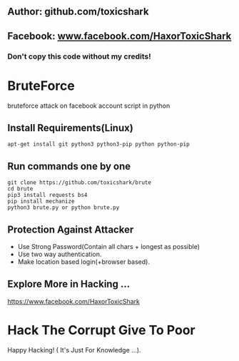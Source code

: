 ## Author: github.com/toxicshark
## Facebook: www.facebook.com/HaxorToxicShark
### Don't copy this code without my credits!

# BruteForce
bruteforce attack on facebook account script in python

## Install Requirements(Linux)
```
apt-get install git python3 python3-pip python python-pip
```

## Run commands one by one
```
git clone https://github.com/toxicshark/brute
cd brute
pip3 install requests bs4
pip install mechanize
python3 brute.py or python brute.py
```

## Protection Against Attacker
* Use Strong Password(Contain all chars + longest as possible)
* Use two way authentication.
* Make location based login(+browser based).

## Explore More in Hacking ...


https://www.facebook.com/HaxorToxicShark

# Hack The Corrupt Give To Poor
Happy Hacking! ( It's Just For Knowledge ...).


